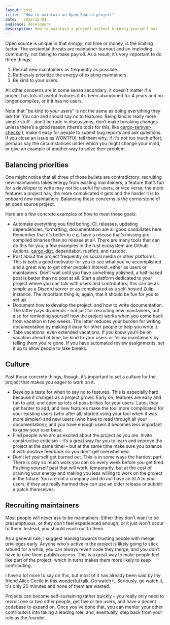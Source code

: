 ```yaml
---
layout:	post
title:	"How to maintain an Open Source project"
date:	2023-12-04
audience: developers
description: How to maintain a project without burning yourself out
---
```


Open source is unique in that *energy*, not time or money, is the limiting factor. The existential threats are maintainer burnout and an imploding community, not failing to make payroll. As a result, it’s very important to do three things:

1. Recruit new maintainers as frequently as possible.
2. Ruthlessly prioritize the energy of existing maintainers.
3. Be kind to your users.

All other concerns are in some sense secondary; it doesn’t matter if a project has lots of useful features if it’s been abandoned for 4 years and no longer compiles, or if it has no users.

Note that "be kind to your users" is not the same as doing everything they ask for. You can and should say no to features. Being kind is really more simple stuff – don’t be rude in discussions, don’t make breaking changes unless there’s a good reason (there’s tools for this, like [cargo-semver-checks]!), make it easy for people to submit bug reports and ask questions. If you close an issue as WONTFIX, tell them why; if it's not too much effort, perhaps say the circumstances under which you might change your mind, or give an example of another way to solve their problem.

## Balancing priorities

One might notice that all three of those bullets are contradictory: recruiting new maintainers takes energy from existing maintainers; a feature that’s fun for a developer to write may not be useful for users, or vice versa; the more features a project has, the more complicated it gets and the harder it is to onboard new maintainers. Balancing these concerns is the cornerstone of an open source project.

Here are a few concrete examples of how to meet those goals:
- Automate everything you find boring. CI, releases, updating dependencies, formatting, documentation are all good candidates here. Remember that it’s better to e.g. have a release that’s missing pre-compiled binaries than no release at all. There are many tools that can do this for you; a few examples in the rust ecosystem are Github Actions, [cargo-dist], dependabot, rustfmt, and rustdoc.
- Post about the project frequently on social media or other platforms. This is both a good motivator for you to see what you’ve accomplished and a great way to get other people’s interest, either as users or maintainers. Don’t wait until you have something polished, a half-baked post is better than no post at all. Start a platform dedicated to your project where you can talk with users and contributors; this can be as simple as a Discord server or as complicated as a self-hosted Zulip instance. The important thing is, again, that it should be fun for you to set up.
- Document how to develop the project, and how to write documentation. The latter pays dividends – not just for recruiting new maintainers, but also for reminding yourself how the project works when you come back from vacation in two weeks. The latter reduces your burden for writing documentation by making it easy for other people to help you write it.
- Take vacations, even extended vacations. If you know you'll be on vacation ahead of time, be kind to your users or fellow maintainers by telling them you're gone. If you have automated review assignments, set it up to allow people to take breaks.

## Culture

Past those concrete things, though, it’s important to set a culture for the project that makes you eager to work on it.

- Develop a taste for when to say no to features. This is especially hard because it changes as a project grows. Early on, features are easy and fun to add, and open up lots of possibilities for your users. Later, they get harder to add, and new features make the tool more complicated for your existing users (who after all, started using your tool when it was more simpler) and new users (who have to read through all your documentation); and you have enough users it becomes less important to grow your user base.
- Find people who are as excited about the project as you are. Invite constructive criticism – it’s a great way for you to learn and improve the project at the same time! – but at the same time make sure you balance it with positive feedback so you don’t get overwhelmed.
- Don’t let yourself get burned out. This is in some ways the hardest part. There is only so much work you can do every week before you get tired. Pushing yourself past that will work, temporarily, but at the cost of draining your energy and making you less willing to work on the project in the future. You are not a company and do not have an SLA to your users; if they are really harmed they can use an older release or submit a patch themselves.

## Recruiting maintainers

Most people will never ask to be maintainers. Either they don't want to be presumptuous, or they don't feel experienced enough, or it just won't occur to them. Instead, you should reach out to them.

As a general rule, I suggest leaning towards trusting people with merge privileges early. Anyone who's active in the project is likely going to stick around for a while; you can always revert code they merge, and you don't have to give them publish access. This is a great way to make people feel like part of the project, which in turns makes them more likely to keep contributing.

I have a lot more to say on this, but most of it has already been said by my friend Alice Cecile in [this wonderful talk][alice-rustconf]. Go watch it. Seriously, go watch it, it's only 20 minutes and none of them are wasted.

Projects can become self-sustaining rather quickly – you really only need to recruit one or two other people, get five or ten users, and have a decent codebase to expand on. Once you’ve done that, you can mentor your other contributors into taking a leading role, and, eventually, step back from your role as the founder.

[alice-rustconf]: https://www.youtube.com/watch?v=xM7bI2OPPLQ
[cargo-semver-checks]: https://github.com/obi1kenobi/cargo-semver-checks#cargo-semver-checks
[cargo-dist]: https://opensource.axo.dev/cargo-dist/
